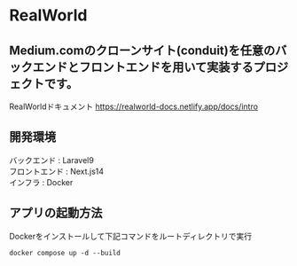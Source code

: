 # RealWorld
## Medium.comのクローンサイト(conduit)を任意のバックエンドとフロントエンドを用いて実装するプロジェクトです。

RealWorldドキュメント
<https://realworld-docs.netlify.app/docs/intro>

## 開発環境
バックエンド : Laravel9  
フロントエンド : Next.js14  
インフラ : Docker  

## アプリの起動方法
Dockerをインストールして下記コマンドをルートディレクトリで実行
```
docker compose up -d --build
```
